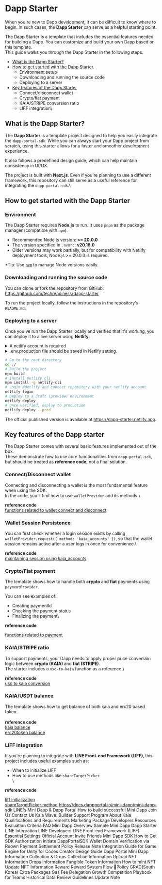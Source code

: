 # Dapp Starter

When you're new to Dapp development, it can be difficult to know where to begin. In such cases, the **Dapp Starter** can serve as a helpful starting point.

The Dapp Starter is a template that includes the essential features needed for building a Dapp. You can customize and build your own Dapp based on this template.\
This guide walks you through the Dapp Starter in the following steps:

* [What is the Dapp Starter? ](#what-is-the-dapp-starter)
* [How to get started with the Dapp Starter.](#how-to-get-started-with-the-dap-starter)
  * Environment setup
  * Downloading and running the source code
  * Deploying to a server
* [Key features of the Dapp Starter](#key-features-of-thedapp-starter)
  * Connect/disconnect wallet&#x20;
  * Crypto/fiat payment
  * KAIA/STRIPE conversion ratio
  * LIFF integration\\

## What is the Dapp Starter?

The **Dapp Starter** is a template project designed to help you easily integrate the `dapp-portal-sdk`. While you can always start your Dapp project from scratch, using this starter allows for a faster and smoother development experience.

It also follows a predefined design guide, which can help maintain consistency in UI/UX.

The project is built with **Next.js**. Even if you're planning to use a different framework, this repository can still serve as a useful reference for integrating the `dapp-portal-sdk`.\\

## How to get started with the Dapp Starter

### &#x20;Environment

The Dapp Starter requires **Node.js** to run. It uses `pnpm` as the package manager (compatible with `npm`).

* Recommended Node.js version: **>= 20.0.0**
* The version specified in `.nvmrc`: **v20.18.0**
* Older versions may work partially, but for compatibility with Netlify deployment tools, Node.js >= 20.0.0 is required.

\*Tip: Use [`nvm`](https://github.com/nvm-sh/nvm) to manage Node versions easily.

### Downloading and running the source code&#x20;

You can clone or fork the repository from GitHub:\
&#x20;<https://github.com/techreadiness/dapp-starter>

To run the project locally, follow the instructions in the repository’s `README.md`.

### Deploying to a server

Once you’ve run the Dapp Starter locally and verified that it's working, you can deploy it to a live server using **Netlify**:

<details>

<summary>A netlify account is required </summary>

[Netlify (opens new window)](https://www.netlify.com/)is a hosting service for static sites, open an account before deploying to Netlify. The content on this page can be run on Netlify's free plan.

</details>

<details>

<summary>.env.production file should be saved in Netlify setting.</summary>

Go to Project > Project Configuration > Environment Variables and save .env.production variables.&#x20;

</details>

```bash
# Go to the root directory
cd ./
# Build the project
npm build 
# Install netlify cli
npm install -g netlify-cli
# Login Nåetlify and connect repository with your netlify account
netlify login
# Deploy to a draft (preview) environment
netlify deploy
# Once verified, deploy to production
netlify deploy --prod 
```

The official published version is available at <https://dapp-starter.netlify.app>.

## Key features of the Dapp starter

The Dapp Starter comes with several basic features implemented out of the box.\
These demonstrate how to use core functionalities from `dapp-portal-sdk`, but should be treated as **reference code**, not a final solution.

### Connect/Disconnect wallet

Connecting and disconnecting a wallet is the most fundamental feature when using the SDK.\
In the code, you’ll find how to use `walletProvider` and its methods.\\

**reference code**\
[functions related to wallet connect and disconnect](https://github.com/techreadiness/dapp-starter/blob/cf5227243e2d878effdc634cd83f27b75b5b65e5/src/components/Wallet/Sdk/walletSdk.hooks.ts#L58)

### Wallet Session Persistence

You can first check whether a login session exists by calling\
`walletProvider.request({ method: 'kaia_accounts' })`, so that the wallet session remains active after a user logs in once for convenience.\\

**reference code**\
[maintaining session using kaia\_accounts](https://github.com/techreadiness/dapp-starter/blob/cf5227243e2d878effdc634cd83f27b75b5b65e5/src/app/page.tsx#L15)

### Crypto/Fiat payment

The template shows how to handle both **crypto** and **fiat** payments using `paymentProvider`.

You can see examples of:

* Creating paymentId
* Checking the payment status
* Finalizing the payment\\

**reference code**

[functions related to payment](https://github.com/techreadiness/dapp-starter/blob/cf5227243e2d878effdc634cd83f27b75b5b65e5/src/components/Store/Sdk/paymentSdk.hooks.ts#L39)

### KAIA/STRIPE ratio

To support payments, your Dapp needs to apply proper price conversion logic between **crypto (KAIA)** and **fiat (STRIPE)**.\
The starter includes a `usd-to-kaia` function as a reference.\\

**reference code**\
[usd to kaia conversion](https://github.com/techreadiness/dapp-starter/blob/cf5227243e2d878effdc634cd83f27b75b5b65e5/src/app/api/usd-to-kaia/route.ts#L3)

### KAIA/USDT balance

The template shows how to get balance of both kaia and erc20 based token.\
\
**reference code**\
[kaia balance](https://github.com/techreadiness/dapp-starter/blob/cf5227243e2d878effdc634cd83f27b75b5b65e5/src/components/Wallet/Sdk/walletSdk.hooks.ts#L87)\
[erc20token balance](https://github.com/techreadiness/dapp-starter/blob/cf5227243e2d878effdc634cd83f27b75b5b65e5/src/components/Wallet/Sdk/walletSdk.hooks.ts#L100)

### LIFF integration

If you're planning to integrate with **LINE Front-end Framework (LIFF)**, this project includes useful examples such as:

* When to initialize LIFF
* How to use methods like `shareTargetPicker`\
  \\

**reference code**

[liff initialization](https://github.com/techreadiness/dapp-starter/blob/cf5227243e2d878effdc634cd83f27b75b5b65e5/src/components/Wallet/Sdk/walletSdk.hooks.ts#L38)\
[shareTargetPicker method](https://github.com/techreadiness/dapp-starter/blob/cf5227243e2d878effdc634cd83f27b75b5b65e5/src/components/Invitation/Invitation.hooks.ts#L4)
https://docs.dappportal.io/mini-dapp/mini-dapp-sdk
LINE's Mini Dapp & Dapp Portal
How to build successful Mini Dapp
Join Us
Contact Us
Kaia Wave: Builder Support Program
About Kaia
Qualifications and Requirements
Marketing Package
Developers Resources
Evaluation Criteria
FAQ
Mini Dapp
Overview
Sample Mini Dapp
Dapp Starter
LINE Integration
LINE Developers
LINE Front-end Framework (LIFF)
Essential Settings
Official Account
Invite Friends
Mini Dapp SDK
How to Get SDK Authorization
Initiate DappPortalSDK
Wallet
Domain Verification via Reown
Payment
Settlement
Policy
Release Note
Integration Guide for Game Engine
for Unity
for Cocos Creator
Design Guide
Dapp Portal
Mini Dapp Information
Collection & Drops
Collection Information
Upload NFT Information
Drops Information
Fungible Token Information
How to mint NFT
Update NFT Information
Reward
Reward System Flow
Policy
GRAC(South Korea)
Extra Packages
Gas Fee Delegation
Growth Competition
Playbook for Teams
Historical Data
Review Guidelines
Update Note